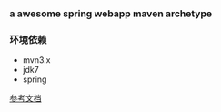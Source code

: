 ### a awesome spring webapp maven archetype


### 环境依赖

- mvn3.x
- jdk7
- spring 


[参考文档](https://maven.apache.org/guides/mini/guide-creating-archetypes.html)
